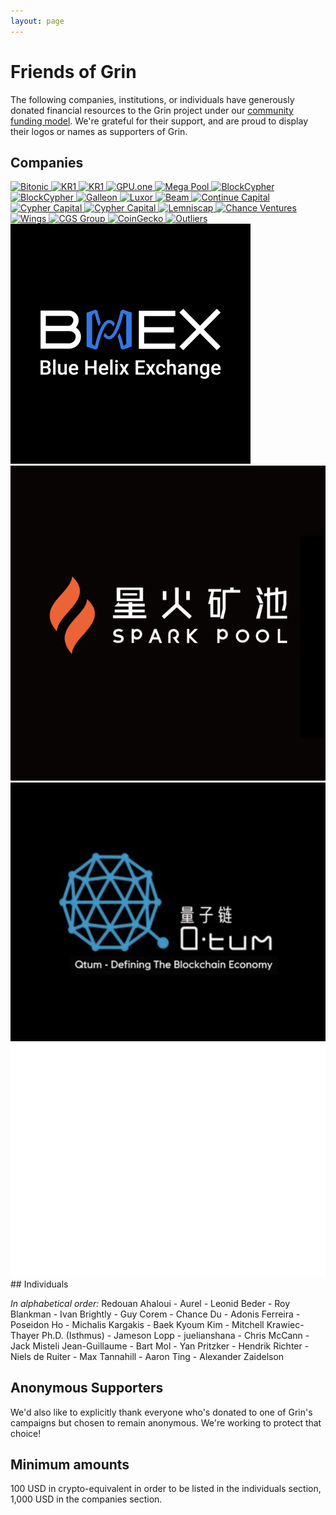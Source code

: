 ```yaml
---
layout: page
---
```


# Friends of Grin

The following companies, institutions, or individuals have generously donated financial resources to the Grin project under our [community funding model](funding). We're grateful for their support, and are proud to display their logos or names as supporters of Grin.

## Companies

<!-- Temporary black div until we convert to black on white logos -->
<section class="companies">
	<a href="https://www.bitonic.nl/">
		<img src="assets/images/logos/bitonic-white.png" title="Bitonic">
	</a>
	<a href="https://www.kryptonite1.co/">
		<img src="assets/images/logos/kr1_med.png" title="KR1">
	</a>
	<a href="https://www.tmgox.com/">
		<img src="assets/images/logos/tmgox-logo.jpg" title="KR1">
	</a>
	<a href="https://gpu.one/">
		<img src="assets/images/logos/gpuOne-white.png" title="GPU.one">
	</a>
	<a href="https://www.megapool.info/">
		<img src="assets/images/logos/Mega-Pool-Logo-trans.png" title="Mega Pool">
	</a>
	<a href="https://www.blockcypher.com/">
		<img src="assets/images/logos/blockcypher_logo_white.svg" title="BlockCypher">
	</a>
	<a href="https://kyokan.io/">
		<img src="assets/images/logos/kyokan_teal_white.png" title="BlockCypher">
	</a>
	<a href="https://galleon.exchange/">
		<img src="assets/images/logos/galleon.png" title="Galleon">
	</a>
	<a href="https://mining.luxor.tech">
		<img src="assets/images/logos/luxor_logo.png" title="Luxor">
	</a>
	<a href="https://beam-mw.com/">
		<img src="assets/images/logos/beam_logo.png" title="Beam">
	</a>
	<a href="https://continue.capital/">
		<img src="assets/images/logos/continuecapital.png" title="Continue Capital">
	</a>
	<a href="http://cyphercapital.net/">
		<img src="assets/images/logos/cypher_capital.png" title="Cypher Capital">
	</a>
	<a href="https://hashrabbit.co/">
		<img src="assets/images/logos/hashrabbit.png" title="Cypher Capital">
	</a>
	<a href="https://lemniscap.com/">
		<img src="assets/images/logos/lemniscap.png" title="Lemniscap">
	</a>
	<a href="#">
		<img src="assets/images/logos/chanceventures.png" title="Chance Ventures">
	</a>
	<a href="https://www.wings.ai/">
		<img src="assets/images/logos/wingsai-grey.png" title="Wings">
	</a>
	<a href="https://www.cgs.group/">
		<img src="assets/images/logos/cgs-logo-white.svg" title="CGS Group">
	</a>
	<a href="https://www.coingecko.com/en/coins/grin">
		<img src="assets/images/logos/CoinGecko-WhiteText-small.png" title="CoinGecko">
	</a>
	<a href="https://hashoutliers.com">
		<img src="assets/images/logos/Outliers-256x.png" title="Outliers">
	</a>
	<a href="https://www.bhex.com/">
		<img src="assets/images/logos/bhex-384x.png" title="Blue Helix Exchange(BHEX)">
	</a>
	<a href="https://www.sparkpool.com/">
		<img src="assets/images/logos/Sparkpool-660x.png" title="SparkPool">
	</a>
	<a href="https://qtum.org/">
		<img src="assets/images/logos/qtum.png" title="Qtum">
	</a>
	<a href="https://bit.fish/">
		<img src="assets/images/logos/bitfish.png" title="bitfish">
	</a>
</section>

<article markdown="1" class="post-content">
## Individuals

_In alphabetical order:_
Redouan Ahaloui - Aurel - Leonid Beder - Roy Blankman - Ivan Brightly - Guy Corem - Chance Du - Adonis Ferreira - Poseidon Ho - Michalis Kargakis - Baek Kyoum Kim - Mitchell Krawiec-Thayer Ph.D. (Isthmus) - Jameson Lopp - juelianshana - Chris McCann - Jack Misteli Jean-Guillaume - Bart Mol - Yan Pritzker - Hendrik Richter - Niels de Ruiter - Max Tannahill - Aaron Ting - Alexander Zaidelson

## Anonymous Supporters

We'd also like to explicitly thank everyone who's donated to one of Grin's campaigns but chosen to remain anonymous. We're working to protect that choice!

## Minimum amounts

100 USD in crypto-equivalent in order to be listed in the individuals section, 1,000 USD in the companies section.
</article>
